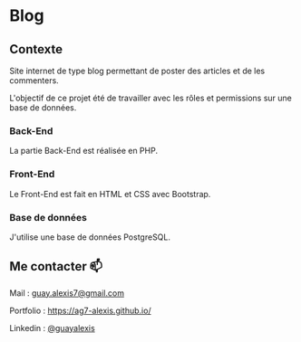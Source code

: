 <h1>Blog</h1>

<h2>Contexte</h2>

<p>
  Site internet de type blog permettant de poster des articles et de les commenters.
</p>

<p>
  L'objectif de ce projet été de travailler avec les rôles et permissions sur une base de données.
</p>

<h3>Back-End</h3>
<p>
  La partie Back-End est réalisée en PHP.
</p>

<h3>Front-End</h3>
<p>
  Le Front-End est fait en HTML et CSS avec Bootstrap.
</p>

<h3>Base de données</h3>
<p>
  J'utilise une base de données PostgreSQL.
</p>

<h2>Me contacter 📫 </h2>

<p>
  Mail : <a href="mailto:guay.alexis7@gmail.com">guay.alexis7@gmail.com</a>
</p>
<p>
  Portfolio : <a href="https://ag7-alexis.github.io/">https://ag7-alexis.github.io/</a>
</p>
<p>
  Linkedin : <a href="https://www.linkedin.com/in/guayalexis/">@guayalexis</a>
</p>

